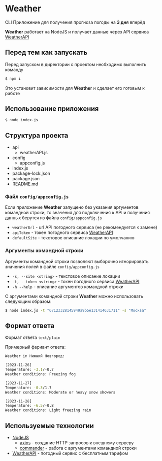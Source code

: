 # Weather

CLI Приложение для получения прогноза погоды на __3 дня__ вперёд

__Weather__ работает на NodeJS и получает данные через API сервиса [WeatherAPI](http://api.weatherapi.com)

## Перед тем как запускать

Перед запуском в директории с проектом необходимо выполнить команду
```bash
$ npm i
```

Это установит зависимости для __Weather__ и сделает его готовым к работе

## Использование приложения

```bash
$ node index.js
```

## Структура проекта
+ api
  + weatherAPI.js
+ config
  + appconfig.js
+ index.js
+ package-lock.json
+ package.json
+ README.md

### Файл `config/appconfig.js`

Если приложение __Weather__ запущено без указания аргументов командной строки, то значения для подключения к API и получения данных берутся из файла `config/appconfig.js`


+ `weatherUrl` - url API погодного сервиса (не рекомендуется к замене)
+ `apiToken` - токен погодного сервиса [WeatherAPI](http://api.weatherapi.com)
+ `defaultSite` - текстовое описание локации по умолчанию

### Аргументы командной строки

Аргументы командной строки позволяют выборочно игнорировать значения полей в файле `config/appconfig.js`

+ `-s, --site <string>` - текстовое описание локации
+ `-t, --token <string>` - токен погодного сервиса [WeatherAPI](http://api.weatherapi.com)
+ `-h --help` - описание аргументов командной строки

С аргументами командной строки __Weather__ можно использовать следующим образом:

```bash
$ node index.js -t "67123328145949a9b5e131414631711" -s "Москва"
```

## Формат ответа

Формат ответа `text/plain`

Примерный фариант ответа:
```bash
Weather in Нижний Новгород:

[2023-11-26]
Temperature: -3.1/-0.7
Weather conditions: Freezing fog

[2023-11-27]
Temperature: -0.3/1.7
Weather conditions: Moderate or heavy snow showers

[2023-11-28]
Temperature: -6.5/-0.8
Weather conditions: Light freezing rain
```

## Используемые технологии
+ [NodeJS](https://nodejs.org/en)
  + [axios](https://www.npmjs.com/package/axios) - создание HTTP запросов к внешнему серверу
  + [commander](https://www.npmjs.com/package/commander) - работа с аргументами командной строки
+ [WeatherAPI](http://api.weatherapi.com) - погодный сервис с бесплатным тарифом